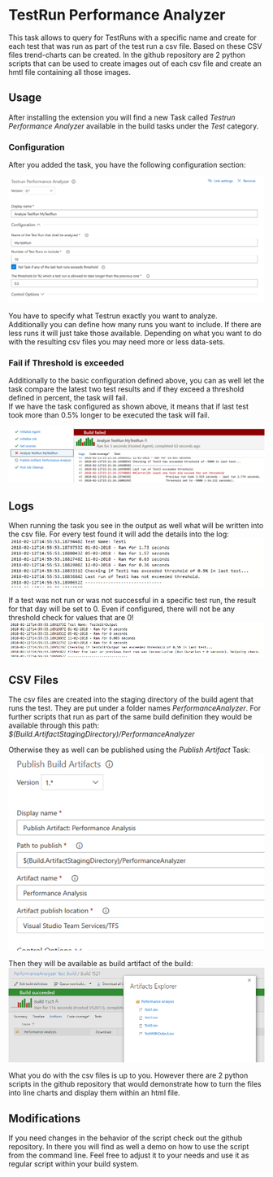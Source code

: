 # TestRun Performance Analyzer

This task allows to query for TestRuns with a specific name and create for each test that was run as part of the test run a csv file. Based on these CSV files trend-charts can be created. In the github repository are 2 python scripts that can be used to create images out of each csv file and create an hmtl file containing all those images.  

## Usage
After installing the extension you will find a new Task called *Testrun Performance Analyzer* available in the build tasks under the *Test* category.  

### Configuration
After you added the task, you have the following configuration section:  

![Sample Configuration](https://raw.githubusercontent.com/huserben/PerformanceTestVisualizer/master/images/sampleconfiguration.png)

You have to specify what Testrun exactly you want to analyze.  
Additionally you can define how many runs you want to include. If there are less runs it will just take those available. Depending on what you want to do with the resulting csv files you may need more or less data-sets.

### Fail if Threshold is exceeded
Additionally to the basic configuration defined above, you can as well let the task compare the latest two test results and if they exceed a threshold defined in percent, the task will fail.  
If we have the task configured as shown above, it means that if last test took more than 0.5% longer to be executed the task will fail.

![Failed Task](https://raw.githubusercontent.com/huserben/PerformanceTestVisualizer/master/images/failedTask.png)

## Logs
When running the task you see in the output as well what will be written into the csv file. For every test found it will add the details into the log:  
![Log Output](https://raw.githubusercontent.com/huserben/PerformanceTestVisualizer/master/images/logoutput.png)

If a test was not run or was not successful in a specific test run, the result for that day will be set to 0. Even if configured, there will not be any threshold check for values that are 0!  
![Inconclusive Results](https://raw.githubusercontent.com/huserben/PerformanceTestVisualizer/master/images/inconclusiveResults.png)

## CSV Files
The csv files are created into the staging directory of the build agent that runs the test. They are put under a folder names *PerformanceAnalyzer*.  For further scripts that run as part of the same build definition they would be available through this path:  
*$(Build.ArtifactStagingDirectory)/PerformanceAnalyzer*  

Otherwise they as well can be published using the *Publish Artifact* Task:  
![Publish CSV Filed](https://raw.githubusercontent.com/huserben/PerformanceTestVisualizer/master/images/PublishTask.png) 

Then they will be available as build artifact of the build:  
![Artifacts](https://raw.githubusercontent.com/huserben/PerformanceTestVisualizer/master/images/Artifacts.png)

What you do with the csv files is up to you. However there are 2 python scripts in the github repository that would demonstrate how to turn the files into line charts and display them within an html file.

## Modifications
If you need changes in the behavior of the script check out the github repository. In there you will find as well a demo on how to use the script from the command line. Feel free to adjust it to your needs and use it as regular script within your build system. 